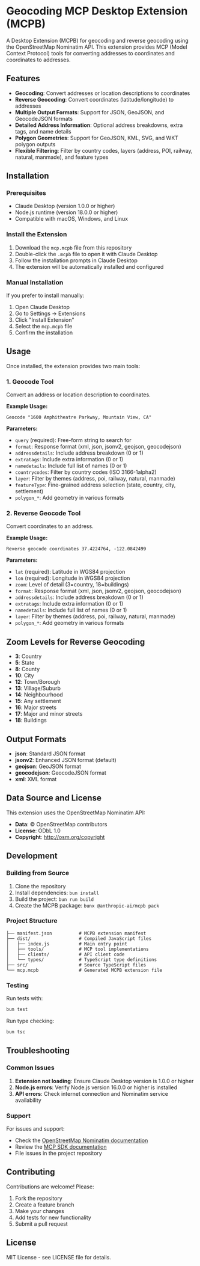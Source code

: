 # Geocoding MCP Desktop Extension (MCPB)

A Desktop Extension (MCPB) for geocoding and reverse geocoding using the OpenStreetMap Nominatim API. This extension provides MCP (Model Context Protocol) tools for converting addresses to coordinates and coordinates to addresses.

## Features

- **Geocoding**: Convert addresses or location descriptions to coordinates
- **Reverse Geocoding**: Convert coordinates (latitude/longitude) to addresses
- **Multiple Output Formats**: Support for JSON, GeoJSON, and GeocodeJSON formats
- **Detailed Address Information**: Optional address breakdowns, extra tags, and name details
- **Polygon Geometries**: Support for GeoJSON, KML, SVG, and WKT polygon outputs
- **Flexible Filtering**: Filter by country codes, layers (address, POI, railway, natural, manmade), and feature types

## Installation

### Prerequisites

- Claude Desktop (version 1.0.0 or higher)
- Node.js runtime (version 18.0.0 or higher)
- Compatible with macOS, Windows, and Linux

### Install the Extension

1. Download the `mcp.mcpb` file from this repository
2. Double-click the `.mcpb` file to open it with Claude Desktop
3. Follow the installation prompts in Claude Desktop
4. The extension will be automatically installed and configured

### Manual Installation

If you prefer to install manually:

1. Open Claude Desktop
2. Go to Settings → Extensions
3. Click "Install Extension"
4. Select the `mcp.mcpb` file
5. Confirm the installation

## Usage

Once installed, the extension provides two main tools:

### 1. Geocode Tool

Convert an address or location description to coordinates.

**Example Usage:**
```text
Geocode "1600 Amphitheatre Parkway, Mountain View, CA"
```

**Parameters:**
- `query` (required): Free-form string to search for
- `format`: Response format (xml, json, jsonv2, geojson, geocodejson)
- `addressdetails`: Include address breakdown (0 or 1)
- `extratags`: Include extra information (0 or 1)
- `namedetails`: Include full list of names (0 or 1)
- `countrycodes`: Filter by country codes (ISO 3166-1alpha2)
- `layer`: Filter by themes (address, poi, railway, natural, manmade)
- `featureType`: Fine-grained address selection (state, country, city, settlement)
- `polygon_*`: Add geometry in various formats

### 2. Reverse Geocode Tool

Convert coordinates to an address.

**Example Usage:**
```text
Reverse geocode coordinates 37.4224764, -122.0842499
```

**Parameters:**
- `lat` (required): Latitude in WGS84 projection
- `lon` (required): Longitude in WGS84 projection
- `zoom`: Level of detail (3=country, 18=buildings)
- `format`: Response format (xml, json, jsonv2, geojson, geocodejson)
- `addressdetails`: Include address breakdown (0 or 1)
- `extratags`: Include extra information (0 or 1)
- `namedetails`: Include full list of names (0 or 1)
- `layer`: Filter by themes (address, poi, railway, natural, manmade)
- `polygon_*`: Add geometry in various formats

## Zoom Levels for Reverse Geocoding

- **3**: Country
- **5**: State
- **8**: County
- **10**: City
- **12**: Town/Borough
- **13**: Village/Suburb
- **14**: Neighbourhood
- **15**: Any settlement
- **16**: Major streets
- **17**: Major and minor streets
- **18**: Buildings

## Output Formats

- **json**: Standard JSON format
- **jsonv2**: Enhanced JSON format (default)
- **geojson**: GeoJSON format
- **geocodejson**: GeocodeJSON format
- **xml**: XML format

## Data Source and License

This extension uses the OpenStreetMap Nominatim API:
- **Data**: © OpenStreetMap contributors
- **License**: ODbL 1.0
- **Copyright**: http://osm.org/copyright

## Development

### Building from Source

1. Clone the repository
2. Install dependencies: `bun install`
3. Build the project: `bun run build`
4. Create the MCPB package: `bunx @anthropic-ai/mcpb pack`

### Project Structure

```
├── manifest.json          # MCPB extension manifest
├── dist/                  # Compiled JavaScript files
│   ├── index.js           # Main entry point
│   ├── tools/             # MCP tool implementations
│   ├── clients/           # API client code
│   └── types/             # TypeScript type definitions
├── src/                   # Source TypeScript files
└── mcp.mcpb               # Generated MCPB extension file
```

### Testing

Run tests with:
```bash
bun test
```

Run type checking:
```bash
bun tsc
```

## Troubleshooting

### Common Issues

1. **Extension not loading**: Ensure Claude Desktop version is 1.0.0 or higher
2. **Node.js errors**: Verify Node.js version 16.0.0 or higher is installed
3. **API errors**: Check internet connection and Nominatim service availability

### Support

For issues and support:
- Check the [OpenStreetMap Nominatim documentation](https://nominatim.org/release-docs/latest/api/)
- Review the [MCP SDK documentation](https://github.com/modelcontextprotocol/typescript-sdk)
- File issues in the project repository

## Contributing

Contributions are welcome! Please:
1. Fork the repository
2. Create a feature branch
3. Make your changes
4. Add tests for new functionality
5. Submit a pull request

## License

MIT License - see LICENSE file for details.
